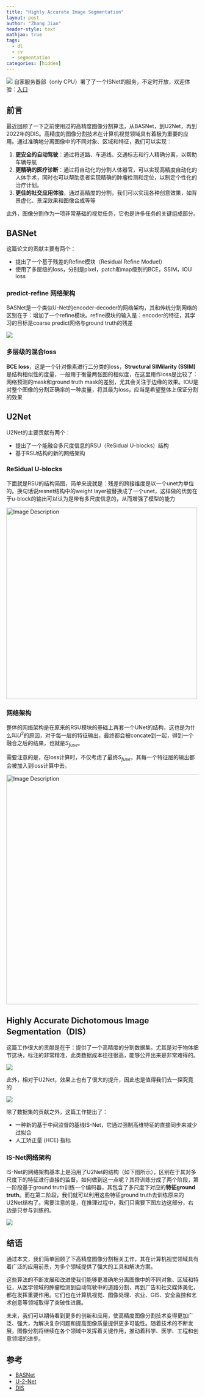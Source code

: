 ```yaml
---
title: "Highly Accurate Image Segmentation"
layout: post
author: "Zhang Jian"
header-style: text
mathjax: true
tags:
  - dl
  - cv
  - segmentation
categories: [hidden]
---
```


![](/img/peacock.jpeg)
自家服务器部（only CPU）署了了一个ISNet的服务，不定时开放，欢迎体验：[入口](http://124.222.119.248:7869/)

## 前言

最近回顾了一下之前使用过的高精度图像分割算法，从BASNet，到U2Net，再到2022年的DIS。高精度的图像分割技术在计算机视觉领域具有着极为重要的应用。通过准确地分离图像中的不同对象、区域和特征，我们可以实现：

1. **更安全的自动驾驶**：通过将道路、车道线、交通标志和行人精确分离，以帮助车辆导航
2. **更精确的医疗诊断**：通过将自动化的分割人体器官，可以实现高精度自动化的人体手术，同时也可以帮助患者实现精确的肿瘤检测和定位，以制定个性化的治疗计划。
3. **更佳的社交应用体验**，通过高精度的分割，我们可以实现各种创意效果，如背景虚化、景深效果和图像合成等等

此外，图像分割作为一项非常基础的视觉任务，它也是许多任务的关键组成部分。


## BASNet

这篇论文的贡献主要有两个：
- 提出了一个基于残差的Refine模块（Residual Refine Moduel）
- 使用了多层级的loss，分别是pixel，patch和map级别的BCE，SSIM，IOU loss

### predict-refine 网络架构

BASNet是一个类似U-Net的encoder-decoder的网络架构，其和传统分割网络的区别在于：增加了一个refine模块。refine模块的输入是：encoder的特征，其学习的目标是coarse predict网络与ground truth的残差

![](/img/basnet-arch.png)

### 多层级的混合loss

**BCE loss**，这是一个针对像素进行二分类的loss，**Structural SIMilarity (SSIM)** 是结构相似性的度量，一般用于衡量两张图的相似度，在这里用作loss是比较了：网络预测的mask和ground truth mask的差别，尤其会关注于边缘的效果。IOU是对整个图像的分割正确率的一种度量，将其最为loss，应当是希望整体上保证分割的效果


## U2Net

U2Net的主要贡献有两个：
- 提出了一个能融合多尺度信息的RSU（ReSidual U-blocks）结构
- 基于RSU结构的新的网络架构



### ReSidual U-blocks

下面就是RSU的结构简图，简单来说就是：残差的跨接维度是以一个unet为单位的。换句话说resnet结构中的weight layer被替换成了一个unet，这样做的优势在于u-block的输出可以认为是带有多尺度信息的，从而增强了模型的能力

<img src="/img/rsu-moduel.png" width="500" alt="Image Description">


### 网络架构

整体的网络架构是在原来的RSU模块的基础上再套一个UNet的结构，这也是为什么叫$U^2$的原因，对于每一层的特征输出，最终都会被concate到一起，得到一个融合之后的结果，也就是$S_{fuse}$。

需要注意的是，在loss计算时，不仅考虑了最终$S_{fuse}$，其每一个特征层的输出都会被加入到loss计算中去。



<img src="/img/u2net.png" width="600" alt="Image Description">



## Highly Accurate Dichotomous Image Segmentation（DIS）

这篇工作很大的贡献是在于：提供了一个高精度的分割数据集。尤其是对于物体细节这块，标注的非常精准，此类数据成本往往很高，能够公开出来是非常难得的。

![](/img/DIS5k-dataset.png)

此外，相对于U2Net，效果上也有了很大的提升，因此也是值得我们去一探究竟的

![](/img/u2net-isnet-cmp.png)

除了数据集的贡献之外，这篇工作提出了：
- 一种新的基于中间监督的基线IS-Net，它通过强制高维特征的直接同步来减少过拟合
- 人工矫正量 (HCE) 指标


### IS-Net网络架构

IS-Net的网络架构基本上是沿用了U2Net的结构（如下图所示），区别在于其对多尺度下的特征进行直接的监督。如何做到这一点呢？其将训练分成了两个阶段，第一阶段基于ground truth训练一个编码器，其包含了多尺度下对应的**特征ground truth**。而在第二阶段，我们就可以利用这些特征ground truth去训练原来的U2Net结构了。需要注意的是，在推理过程中，我们只需要下图左边这部分，右边是只参与训练的。

![](/img/is-net.png)


## 结语

通过本文，我们简单回顾了下高精度图像分割相关工作，其在计算机视觉领域具有着广泛的应用前景，为多个领域提供了强大的工具和解决方案。

这些算法的不断发展和改进使我们能够更准确地分离图像中的不同对象、区域和特征，从医学领域的肿瘤检测到自动驾驶中的道路分割，再到广告和社交媒体美化，都在发挥重要作用。它们也在计算机视觉、图像处理、农业、GIS、安全监控和艺术创意等领域取得了突破性进展。

未来，我们可以期待看到更多的创新和应用，使高精度图像分割技术变得更加广泛、强大，为解决复杂问题和提高图像质量提供更多可能性。随着技术的不断发展，图像分割将继续在各个领域中发挥着关键作用，推动着科学、医学、工程和创意领域的进步。

## 参考

- [BASNet](https://github.com/xuebinqin/BASNet)
- [U-2-Net](https://github.com/xuebinqin/U-2-Net)
- [DIS](https://github.com/xuebinqin/DIS)





